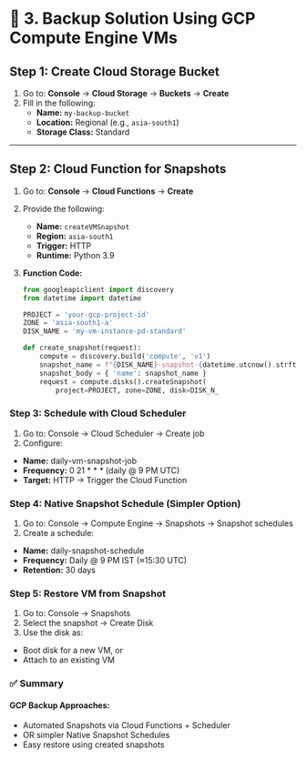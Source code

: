 # 🔹 3. Backup Solution Using GCP Compute Engine VMs

## Step 1: Create Cloud Storage Bucket

1. Go to: **Console** → **Cloud Storage** → **Buckets** → **Create**
2. Fill in the following:
   - **Name:** `my-backup-bucket`
   - **Location:** Regional (e.g., `asia-south1`)
   - **Storage Class:** Standard

---

## Step 2: Cloud Function for Snapshots

1. Go to: **Console** → **Cloud Functions** → **Create**
2. Provide the following:
   - **Name:** `createVMSnapshot`
   - **Region:** `asia-south1`
   - **Trigger:** HTTP
   - **Runtime:** Python 3.9

3. **Function Code:**

   ```python
   from googleapiclient import discovery
   from datetime import datetime

   PROJECT = 'your-gcp-project-id'
   ZONE = 'asia-south1-a'
   DISK_NAME = 'my-vm-instance-pd-standard'

   def create_snapshot(request):
       compute = discovery.build('compute', 'v1')
       snapshot_name = f"{DISK_NAME}-snapshot-{datetime.utcnow().strftime('%Y%m%d%H%M%S')}"
       snapshot_body = { 'name': snapshot_name }
       request = compute.disks().createSnapshot(
           project=PROJECT, zone=ZONE, disk=DISK_N_

### Step 3: Schedule with Cloud Scheduler

1. Go to: Console → Cloud Scheduler → Create job
2. Configure:
 - **Name:** daily-vm-snapshot-job
 - **Frequency:** 0 21 * * * (daily @ 9 PM UTC)
 - **Target:** HTTP → Trigger the Cloud Function

### Step 4: Native Snapshot Schedule (Simpler Option)

1. Go to: Console → Compute Engine → Snapshots → Snapshot schedules
2. Create a schedule:
  - **Name:** daily-snapshot-schedule
  - **Frequency:** Daily @ 9 PM IST (≈15:30 UTC)
  - **Retention:** 30 days

### Step 5: Restore VM from Snapshot

1. Go to: Console → Snapshots
2. Select the snapshot → Create Disk
3. Use the disk as:
 - Boot disk for a new VM, or
 - Attach to an existing VM

### ✅ Summary

#### GCP Backup Approaches:
  - Automated Snapshots via Cloud Functions + Scheduler
  - OR simpler Native Snapshot Schedules
  - Easy restore using created snapshots


